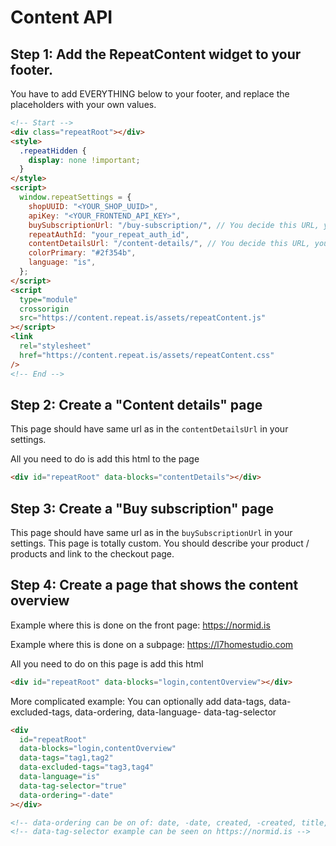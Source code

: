 # Content API

## Step 1: Add the RepeatContent widget to your footer.

You have to add EVERYTHING below to your footer, and replace the placeholders with your own values.

```html
<!-- Start -->
<div class="repeatRoot"></div>
<style>
  .repeatHidden {
    display: none !important;
  }
</style>
<script>
  window.repeatSettings = {
    shopUUID: "<YOUR_SHOP_UUID>",
    apiKey: "<YOUR_FRONTEND_API_KEY>",
    buySubscriptionUrl: "/buy-subscription/", // You decide this URL, you need to add
    repeatAuthId: "your_repeat_auth_id",
    contentDetailsUrl: "/content-details/", // You decide this URL, you need to add
    colorPrimary: "#2f354b",
    language: "is",
  };
</script>
<script
  type="module"
  crossorigin
  src="https://content.repeat.is/assets/repeatContent.js"
></script>
<link
  rel="stylesheet"
  href="https://content.repeat.is/assets/repeatContent.css"
/>
<!-- End -->
```

## Step 2: Create a "Content details" page

This page should have same url as in the `contentDetailsUrl` in your settings.

All you need to do is add this html to the page

```html
<div id="repeatRoot" data-blocks="contentDetails"></div>
```

## Step 3: Create a "Buy subscription" page

This page should have same url as in the `buySubscriptionUrl` in your settings.
This page is totally custom. You should describe your product / products and link to the checkout page.

## Step 4: Create a page that shows the content overview

Example where this is done on the front page: https://normid.is

Example where this is done on a subpage: https://l7homestudio.com

All you need to do on this page is add this html

```html
<div id="repeatRoot" data-blocks="login,contentOverview"></div>
```

More complicated example:
You can optionally add data-tags, data-excluded-tags, data-ordering, data-language- data-tag-selector

```html
<div
  id="repeatRoot"
  data-blocks="login,contentOverview"
  data-tags="tag1,tag2"
  data-excluded-tags="tag3,tag4"
  data-language="is"
  data-tag-selector="true"
  data-ordering="-date"
></div>

<!-- data-ordering can be on of: date, -date, created, -created, title, -title -->
<!-- data-tag-selector example can be seen on https://normid.is -->
```
